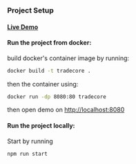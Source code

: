 ### Project Setup

#### [Live Demo](https://tradecore-wizard.netlify.app/)

#### Run the project from docker:

build docker's container image by running:

```bash
docker build -t tradecore .
```

then the container using:

```bash
docker run -dp 8080:80 tradecore
```

then open demo on [http://localhost:8080](http://localhost:8080)

#### Run the project locally:

Start by running

```bash
npm run start
``` 